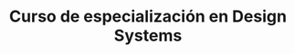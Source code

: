 ---
title: "Curso de especialización en Design Systems"
company: "Mr Marcel School"
period: "Oct. 2021 - Dic. 2021 - Barcelona"
type: "education"
logo: "/assets/logos/mrmarcel-logo.svg"
logoAlt: "Logo de Mr Marcel School"

tasks:
  - "Definición de misión, visión, objetivos y modelos de gobierno para sistemas de diseño."
  - "Creación y mantenimiento de arquitecturas de Design Tokens escalables."
  - "Documentación de patrones visuales y funcionales para equipos multidisciplinares."
  - "Planificación end-to-end: auditoría, implementación y mantenimiento del sistema."

description: "Formación especializada en la creación de sistemas de diseño desde cero, aprendiendo metodologías y herramientas para desarrollar design systems escalables."
website: "https://mrmarcel.com"
featured: true
current: false
order: 12
startDate: 2021-10-01
endDate: 2021-12-01
keywords: ["Design Systems", "Figma", "Component Libraries", "Design Tokens", "Scalability"]
---